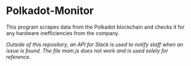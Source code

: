 # Polkadot-Monitor

This program scrapes data from the Polkadot blockchain and checks it for any hardware inefficiencies from the company. 

*Outside of this repository, an API for Slack is used to notify staff when an issue is found.*
*The file main.js does not work and is used solely for reference.*
